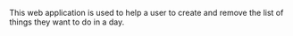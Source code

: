 This web application is used to help a user to create and remove the list of things they want to do in a day.
